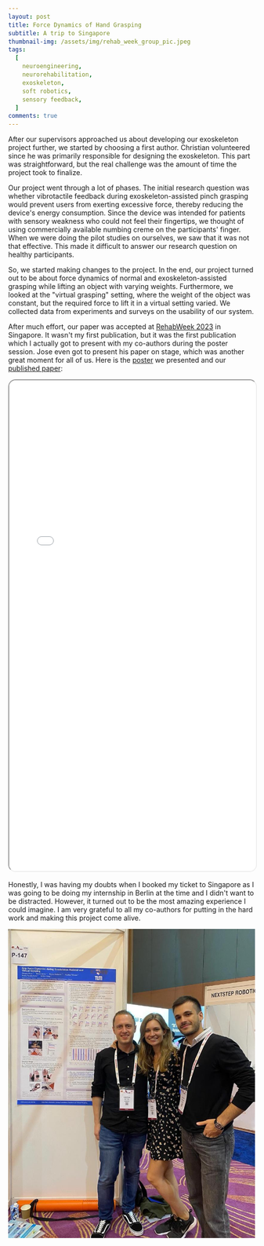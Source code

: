 ```yaml
---
layout: post
title: Force Dynamics of Hand Grasping
subtitle: A trip to Singapore
thumbnail-img: /assets/img/rehab_week_group_pic.jpeg
tags:
  [
    neuroengineering,
    neurorehabilitation,
    exoskeleton,
    soft robotics,
    sensory feedback,
  ]
comments: true
---
```


After our supervisors approached us about developing our exoskeleton project further, we started by choosing a first author. Christian volunteered since he was primarily responsible for designing the exoskeleton. This part was straightforward, but the real challenge was the amount of time the project took to finalize.

Our project went through a lot of phases. The initial research question was whether vibrotactile feedback during exoskeleton-assisted pinch grasping would prevent users from exerting excessive force, thereby reducing the device's energy consumption. Since the device was intended for patients with sensory weakness who could not feel their fingertips, we thought of using commercially available numbing creme on the participants' finger. When we were doing the pilot studies on ourselves, we saw that it was not that effective. This made it difficult to answer our research question on healthy participants.

So, we started making changes to the project. In the end, our project turned out to be about force dynamics of normal and exoskeleton-assisted grasping while lifting an object with varying weights. Furthermore, we looked at the "virtual grasping" setting, where the weight of the object was constant, but the required force to lift it in a virtual setting varied. We collected data from experiments and surveys on the usability of our system.

After much effort, our paper was accepted at [RehabWeek 2023](https://www.rehabweek.org/) in Singapore. It wasn't my first publication, but it was the first publication which I actually got to present with my co-authors during the poster session. Jose even got to present his paper on stage, which was another great moment for all of us. Here is the [poster](/assets/pdf/rehab_week_poster-Karahan_Yilmazer.pdf) we presented and our [published paper](https://doi.org/10.1109/ICORR58425.2023.10304698):

<iframe src="/assets/pdf/rehab_week_merged-Karahan_Yilmazer.pdf" width="100%" height="1000px" style="border-radius: 15px;"></iframe>

Honestly, I was having my doubts when I booked my ticket to Singapore as I was going to be doing my internship in Berlin at the time and I didn't want to be distracted. However, it turned out to be the most amazing experience I could imagine. I am very grateful to all my co-authors for putting in the hard work and making this project come alive.

![RehabWeek Poster Presentation](/assets/img/rehab_week.jpeg)
